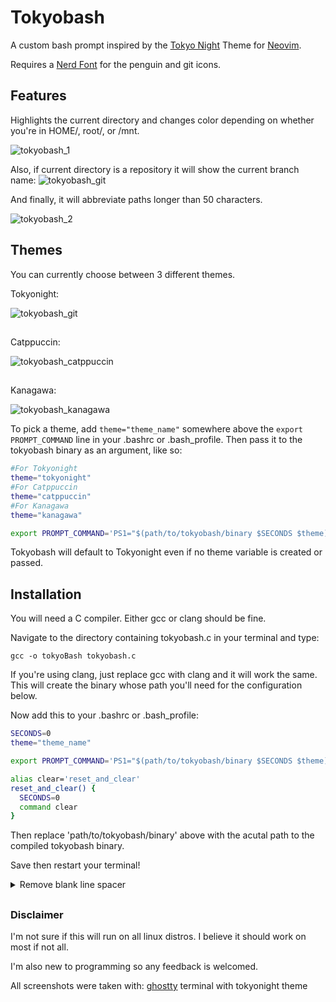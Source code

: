 # Tokyobash
A custom bash prompt inspired by the [Tokyo Night](https://www.github.com/folke/tokyonight.nvim) Theme for [Neovim](http://www.neovim.io).

Requires a [Nerd Font](https://www.nerdfonts.com) for the penguin and git icons.
## Features
Highlights the current directory and changes color depending on whether you're in HOME/, root/, or /mnt.

![tokyobash_1](https://github.com/user-attachments/assets/401314ad-97fa-4125-8ec3-8c07f5b321dc)

Also, if current directory is a repository it will show the current branch name:
![tokyobash_git](https://github.com/user-attachments/assets/dd4d42ff-7daa-435f-8b42-457fc9c774a7)

And finally, it will abbreviate paths longer than 50 characters.

![tokyobash_2](https://github.com/user-attachments/assets/380b6184-6d09-4616-8278-6d7c01b70cc0)

## Themes

You can currently choose between 3 different themes.

  Tokyonight:
  
  ![tokyobash_git](https://github.com/user-attachments/assets/339a549e-4c68-42ab-95f7-a5660e3ed322)
##

  Catppuccin:

  ![tokyobash_catppuccin](https://github.com/user-attachments/assets/f1619806-32bf-4364-936f-a3263b7dc8a2)
##

  Kanagawa:
  
  ![tokyobash_kanagawa](https://github.com/user-attachments/assets/9d026d34-54cc-4cbe-9be5-5ffc61cc9055)



To pick a theme, add `theme="theme_name"` somewhere above the `export PROMPT_COMMAND` line in your .bashrc or .bash_profile. Then pass it to the tokyobash binary as an argument, like so:
```bash
#For Tokyonight
theme="tokyonight"
#For Catppuccin
theme="catppuccin"
#For Kanagawa
theme="kanagawa"

export PROMPT_COMMAND='PS1="$(path/to/tokyobash/binary $SECONDS $theme)"'
```
Tokyobash will default to Tokyonight even if no theme variable is created or passed. 


## Installation
You will need a C compiler. Either gcc or clang should be fine.

Navigate to the directory containing tokyobash.c in your terminal and type:
```
gcc -o tokyoBash tokyobash.c
```

If you're using clang, just replace gcc with clang and it will work the same.
This will create the binary whose path you'll need for the configuration below.

Now add this to your .bashrc or .bash_profile:

```bash
SECONDS=0
theme="theme_name"

export PROMPT_COMMAND='PS1="$(path/to/tokyobash/binary $SECONDS $theme)"'

alias clear='reset_and_clear'
reset_and_clear() {
  SECONDS=0
  command clear
}
```
Then replace 'path/to/tokyobash/binary' above with the acutal path to the compiled tokyobash binary.

Save then restart your terminal!
<details>
<summary>Remove blank line spacer</summary>
  
If you don't like the blank line spacer, you can remove the SECONDS from your .bashrc or .bash_profile file. It should work the same, just without the spacing.

SECONDS is only used for aesthetic reasons. I like the look of a blank line between each prompt. But, it has to be printed before the other printfs are called. If not, it will cause the input field to be below where intended. But printing it first leaves the issues of a blank line at the top upon opening, and the same when `clear` is used.

  In bash, SECONDS just adds 1 to itself every second the terminal is open. So we then know when the terminal has just opened, and we set up an alias to reset SECONDS when `clear` is called. Then we check if SECONDS is >1 to print the newline or not.

</details>

##

### Disclaimer
I'm not sure if this will run on all linux distros. I believe it should work on most if not all.

I'm also new to programming so any feedback is welcomed.


All screenshots were taken with: [ghostty](https://www.ghostty.org) terminal with tokyonight theme

